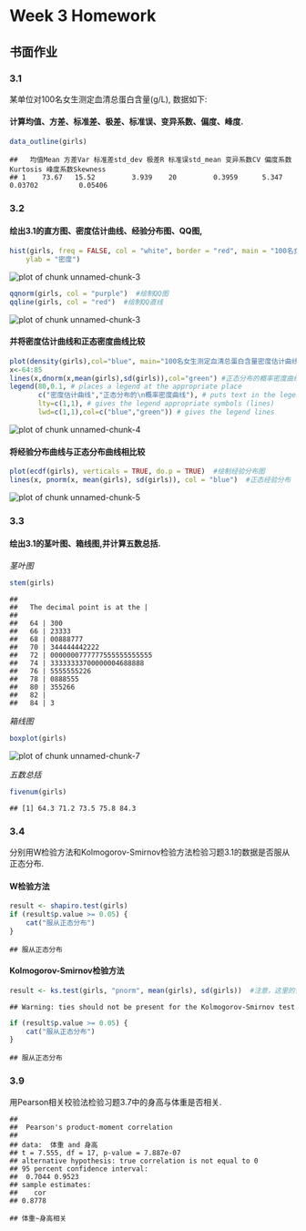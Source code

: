 Week 3 Homework
==============
## 书面作业
### 3.1
某单位对100名女生测定血清总蛋白含量(g/L), 数据如下:


#### 计算均值、方差、标准差、极差、标准误、变异系数、偏度、峰度.

```r
data_outline(girls)
```

```
##   均值Mean 方差Var 标准差std_dev 极差R 标准误std_mean 变异系数CV 偏度系数Kurtosis 峰度系数Skewness
## 1    73.67   15.52         3.939    20         0.3959      5.347          0.03702          0.05406
```


### 3.2 
#### 绘出3.1的直方图、密度估计曲线、经验分布图、QQ图,

```r
hist(girls, freq = FALSE, col = "white", border = "red", main = "100名女生测定血清总蛋白含量直方图", xlab = "年龄", 
    ylab = "密度")
```

![plot of chunk unnamed-chunk-3](figure/unnamed-chunk-31.png) 

```r
qqnorm(girls, col = "purple")  #绘制QQ图
qqline(girls, col = "red")  #绘制QQ直线
```

![plot of chunk unnamed-chunk-3](figure/unnamed-chunk-32.png) 

#### 并将密度估计曲线和正态密度曲线比较

```r
plot(density(girls),col="blue", main="100名女生测定血清总蛋白含量密度估计曲线和正态密度曲线")
x<-64:85
lines(x,dnorm(x,mean(girls),sd(girls)),col="green") #正态分布的概率密度曲线
legend(80,0.1, # places a legend at the appropriate place 
       c("密度估计曲线","正态分布的\n概率密度曲线"), # puts text in the legend
       lty=c(1,1), # gives the legend appropriate symbols (lines)
       lwd=c(1,1),col=c("blue","green")) # gives the legend lines        
```

![plot of chunk unnamed-chunk-4](figure/unnamed-chunk-4.png) 

#### 将经验分布曲线与正态分布曲线相比较

```r
plot(ecdf(girls), verticals = TRUE, do.p = TRUE)  #绘制经验分布图
lines(x, pnorm(x, mean(girls), sd(girls)), col = "blue")  #正态经验分布
```

![plot of chunk unnamed-chunk-5](figure/unnamed-chunk-5.png) 

### 3.3
#### 绘出3.1的茎叶图、箱线图,并计算五数总括.
*茎叶图*

```r
stem(girls)
```

```
## 
##   The decimal point is at the |
## 
##   64 | 300
##   66 | 23333
##   68 | 00888777
##   70 | 344444442222
##   72 | 0000000777777555555555555
##   74 | 33333333700000004688888
##   76 | 5555555226
##   78 | 0888555
##   80 | 355266
##   82 | 
##   84 | 3
```

*箱线图*

```r
boxplot(girls)
```

![plot of chunk unnamed-chunk-7](figure/unnamed-chunk-7.png) 

*五数总括*

```r
fivenum(girls)
```

```
## [1] 64.3 71.2 73.5 75.8 84.3
```



### 3.4
分别用W检验方法和Kolmogorov-Smirnov检验方法检验习题3.1的数据是否服从正态分布.

#### W检验方法

```r
result <- shapiro.test(girls)
if (result$p.value >= 0.05) {
    cat("服从正态分布")
}
```

```
## 服从正态分布
```


#### Kolmogorov-Smirnov检验方法

```r
result <- ks.test(girls, "pnorm", mean(girls), sd(girls))  #注意，这里的警告信息，是因为数据中有重复的数值，ks检验要求待检数据时连续的，不允许重复值。
```

```
## Warning: ties should not be present for the Kolmogorov-Smirnov test
```

```r
if (result$p.value >= 0.05) {
    cat("服从正态分布")
}
```

```
## 服从正态分布
```


### 3.9
用Pearson相关校验法检验习题3.7中的身高与体重是否相关.

```
## 
## 	Pearson's product-moment correlation
## 
## data:  体重 and 身高 
## t = 7.555, df = 17, p-value = 7.887e-07
## alternative hypothesis: true correlation is not equal to 0 
## 95 percent confidence interval:
##  0.7044 0.9523 
## sample estimates:
##    cor 
## 0.8778
```

```
## 体重~身高相关
```





